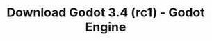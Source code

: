 ---
# Generated by /tools/generators/src/download_archive_generator !!! do not edit by hand !!!
title: 'Download Godot 3.4 (rc1) - Godot Engine'
type: 'download/archive'
name: '3.4'
flavor: 'rc1'
release_date: '2021-10-19T03:00:00-00:00'
release_notes: 'article/release-candidate-godot-3-4-rc-1/'
primaryPlatforms:
  - 'android.apk'
  - 'macos.universal'
  - 'windows.64'
  - 'linux_server.headless.64'
  - 'web'
  - 'templates'
links:
  android.apk:
    name: 'android.apk'
    title: 'Android'
    caption: 'Universal APK (ARM64 + ARMv7 + x86_64 + x86)'
    tags:
      - 'APK download'
      - 'ARM64/v7'
      - 'x86 (64 & 32 bit)'
    hosts:
      github_builds:
        regular: 'https://github.com/godotengine/godot-builds/releases/download/3.4-rc1/Godot_v3.4-rc1_android_editor.apk'
        mono: '#'
      github:
        regular: 'https://github.com/godotengine/godot/releases/download/3.4-rc1/Godot_v3.4-rc1_android_editor.apk'
        mono: '#'
  macos.universal:
    name: 'macos.universal'
    title: 'macOS'
    caption: 'Universal (x86_64 + Apple Silicon)'
    tags:
      - 'Intel/Apple Silicon'
      - '64 bit'
    hosts:
      github_builds:
        regular: 'https://github.com/godotengine/godot-builds/releases/download/3.4-rc1/Godot_v3.4-rc1_osx.universal.zip'
        mono: 'https://github.com/godotengine/godot-builds/releases/download/3.4-rc1/Godot_v3.4-rc1_mono_osx.universal.zip'
      github:
        regular: 'https://github.com/godotengine/godot/releases/download/3.4-rc1/Godot_v3.4-rc1_osx.universal.zip'
        mono: 'https://github.com/godotengine/godot/releases/download/3.4-rc1/Godot_v3.4-rc1_mono_osx.universal.zip'
  windows.64:
    name: 'windows.64'
    title: 'Windows'
    caption: 'Standard (x86_64)'
    tags:
      - '64 bit'
    hosts:
      github_builds:
        regular: 'https://github.com/godotengine/godot-builds/releases/download/3.4-rc1/Godot_v3.4-rc1_win64.exe.zip'
        mono: 'https://github.com/godotengine/godot-builds/releases/download/3.4-rc1/Godot_v3.4-rc1_mono_win64.zip'
      github:
        regular: 'https://github.com/godotengine/godot/releases/download/3.4-rc1/Godot_v3.4-rc1_win64.exe.zip'
        mono: 'https://github.com/godotengine/godot/releases/download/3.4-rc1/Godot_v3.4-rc1_mono_win64.zip'
  linux_server.headless.64:
    name: 'linux_server.headless.64'
    title: 'Linux Server'
    caption: 'Headless (x86_64)'
    tags:
      - '64 bit'
      - 'Headless'
    hosts:
      github_builds:
        regular: 'https://github.com/godotengine/godot-builds/releases/download/3.4-rc1/Godot_v3.4-rc1_linux_headless.64.zip'
        mono: 'https://github.com/godotengine/godot-builds/releases/download/3.4-rc1/Godot_v3.4-rc1_mono_linux_headless_64.zip'
      github:
        regular: 'https://github.com/godotengine/godot/releases/download/3.4-rc1/Godot_v3.4-rc1_linux_headless.64.zip'
        mono: 'https://github.com/godotengine/godot/releases/download/3.4-rc1/Godot_v3.4-rc1_mono_linux_headless_64.zip'
  web:
    name: 'web'
    title: 'Web editor'
    caption: ''
    tags:
      - 'Self-hosted'
      - 'Cross-platform'
    hosts:
      github_builds:
        regular: 'https://github.com/godotengine/godot-builds/releases/download/3.4-rc1/Godot_v3.4-rc1_web_editor.zip'
        mono: '#'
      github:
        regular: 'https://github.com/godotengine/godot/releases/download/3.4-rc1/Godot_v3.4-rc1_web_editor.zip'
        mono: '#'
  linux.64:
    name: 'linux.64'
    title: 'Linux'
    caption: 'Standard (x86_64)'
    tags:
      - '64 bit'
    hosts:
      github_builds:
        regular: 'https://github.com/godotengine/godot-builds/releases/download/3.4-rc1/Godot_v3.4-rc1_x11.64.zip'
        mono: 'https://github.com/godotengine/godot-builds/releases/download/3.4-rc1/Godot_v3.4-rc1_mono_x11_64.zip'
      github:
        regular: 'https://github.com/godotengine/godot/releases/download/3.4-rc1/Godot_v3.4-rc1_x11.64.zip'
        mono: 'https://github.com/godotengine/godot/releases/download/3.4-rc1/Godot_v3.4-rc1_mono_x11_64.zip'
  linux.32:
    name: 'linux.32'
    title: 'Linux'
    caption: 'Standard (x86)'
    tags:
      - '32 bit'
    hosts:
      github_builds:
        regular: 'https://github.com/godotengine/godot-builds/releases/download/3.4-rc1/Godot_v3.4-rc1_x11.32.zip'
        mono: 'https://github.com/godotengine/godot-builds/releases/download/3.4-rc1/Godot_v3.4-rc1_mono_x11_32.zip'
      github:
        regular: 'https://github.com/godotengine/godot/releases/download/3.4-rc1/Godot_v3.4-rc1_x11.32.zip'
        mono: 'https://github.com/godotengine/godot/releases/download/3.4-rc1/Godot_v3.4-rc1_mono_x11_32.zip'
  windows.32:
    name: 'windows.32'
    title: 'Windows'
    caption: 'Standard (x86)'
    tags:
      - '32 bit'
    hosts:
      github_builds:
        regular: 'https://github.com/godotengine/godot-builds/releases/download/3.4-rc1/Godot_v3.4-rc1_win32.exe.zip'
        mono: 'https://github.com/godotengine/godot-builds/releases/download/3.4-rc1/Godot_v3.4-rc1_mono_win32.zip'
      github:
        regular: 'https://github.com/godotengine/godot/releases/download/3.4-rc1/Godot_v3.4-rc1_win32.exe.zip'
        mono: 'https://github.com/godotengine/godot/releases/download/3.4-rc1/Godot_v3.4-rc1_mono_win32.zip'
  linux_server.64:
    name: 'linux_server.64'
    title: 'Linux Server'
    caption: 'Standard (x86_64)'
    tags:
      - '64 bit'
    hosts:
      github_builds:
        regular: 'https://github.com/godotengine/godot-builds/releases/download/3.4-rc1/Godot_v3.4-rc1_linux_server.64.zip'
        mono: 'https://github.com/godotengine/godot-builds/releases/download/3.4-rc1/Godot_v3.4-rc1_mono_linux_server_64.zip'
      github:
        regular: 'https://github.com/godotengine/godot/releases/download/3.4-rc1/Godot_v3.4-rc1_linux_server.64.zip'
        mono: 'https://github.com/godotengine/godot/releases/download/3.4-rc1/Godot_v3.4-rc1_mono_linux_server_64.zip'
  aar_library:
    name: 'aar_library'
    title: 'AAR library'
    caption: ''
    tags:
      - 'Android plugins'
      - 'Java'
      - 'Kotlin'
    hosts:
      github_builds:
        regular: 'https://github.com/godotengine/godot-builds/releases/download/3.4-rc1/godot-lib.3.4.rc1.release.aar'
        mono: 'https://github.com/godotengine/godot-builds/releases/download/3.4-rc1/godot-lib.3.4.rc1.mono.release.aar'
      github:
        regular: 'https://github.com/godotengine/godot/releases/download/3.4-rc1/godot-lib.3.4.rc1.release.aar'
        mono: 'https://github.com/godotengine/godot/releases/download/3.4-rc1/godot-lib.3.4.rc1.mono.release.aar'
  templates:
    name: 'templates'
    title: 'Export templates'
    caption: ''
    tags:
      - 'Used to export your games to all supported platforms'
    hosts:
      github_builds:
        regular: 'https://github.com/godotengine/godot-builds/releases/download/3.4-rc1/Godot_v3.4-rc1_export_templates.tpz'
        mono: 'https://github.com/godotengine/godot-builds/releases/download/3.4-rc1/Godot_v3.4-rc1_mono_export_templates.tpz'
      github:
        regular: 'https://github.com/godotengine/godot/releases/download/3.4-rc1/Godot_v3.4-rc1_export_templates.tpz'
        mono: 'https://github.com/godotengine/godot/releases/download/3.4-rc1/Godot_v3.4-rc1_mono_export_templates.tpz'
---